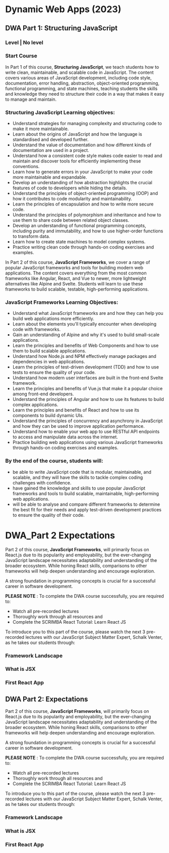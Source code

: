 ﻿# Dynamic Web Apps (2023)

## DWA Part 1: Structuring JavaScript 

### Level | No level

### **Start Course**


In Part 1 of this course, **Structuring JavaScript**, we teach students how to write clean, maintainable, and scalable code in JavaScript. The content covers various areas of JavaScript development, including code style, documentation, error handling, abstraction, object-oriented programming, functional programming, and state machines, teaching students the skills and knowledge they need to structure their code in a way that makes it easy to manage and maintain.

### Structuring JavaScript Learning objectives:
- Understand strategies for managing complexity and structuring code to make it more maintainable.
- Learn about the origins of JavaScript and how the language is standardised and developed further.
- Understand the value of documentation and how different kinds of documentation are used in a project. 
- Understand how a consistent code style makes code easier to read and maintain and discover tools for efficiently implementing these conventions.
- Learn how to generate errors in your JavaScript to make your code more maintainable and expandable.
- Develop an understanding of how abstraction highlights the crucial features of code to developers while hiding the details.
- Understand the principles of object-oriented programming (OOP) and how it contributes to code modularity and maintainability.
- Learn the principles of encapsulation and how to write more secure code.
- Understand the principles of polymorphism and inheritance and how to use them to share code between related object classes.
- Develop an understanding of functional programming concepts, including purity and immutability, and how to use higher-order functions to transform data.
- Learn how to create state machines to model complex systems.
- Practice writing clean code through hands-on coding exercises and examples.

In Part 2 of this course, **JavaScript Frameworks**, we cover a range of popular JavaScript frameworks and tools for building modern web applications. The content covers everything from the most common frameworks like Angular, React, and Vue to newer, more lightweight alternatives like Alpine and Svelte. Students will learn to use these frameworks to build scalable, testable, high-performing applications.

### JavaScript Frameworks Learning Objectives:
- Understand what JavaScript frameworks are and how they can help you build web applications more efficiently.
- Learn about the elements you'll typically encounter when developing code with frameworks.
- Gain an understanding of Alpine and why it's used to build small-scale applications.
- Learn the principles and benefits of Web Components and how to use them to build scalable applications.
- Understand how Node.js and NPM effectively manage packages and dependencies in web applications.
- Learn the principles of test-driven development (TDD) and how to use tests to ensure the quality of your code.
- Understand how modern user interfaces are built in the front-end Svelte framework.
- Learn the principles and benefits of Vue.js that make it a popular choice among front-end developers.
- Understand the principles of Angular and how to use its features to build complex applications.
- Learn the principles and benefits of React and how to use its components to build dynamic UIs.
- Understand the principles of concurrency and asynchrony in JavaScript and how they can be used to improve application performance.
- Understand how to enable your web app to use RESTful API endpoints to access and manipulate data across the internet.
- Practice building web applications using various JavaScript frameworks through hands-on coding exercises and examples.

### By the end of the course, students will:
- be able to write JavaScript code that is modular, maintainable, and scalable, and they will have the skills to tackle complex coding challenges with confidence. 
- have gained the knowledge and skills to use popular JavaScript frameworks and tools to build scalable, maintainable, high-performing web applications. 
- will be able to analyse and compare different frameworks to determine the best fit for their needs and apply test-driven development practices to ensure the quality of their code.

# DWA_Part 2 Expectations

Part 2 of this course, **JavaScript Frameworks**, will primarily focus on React.js due to its popularity and employability, but the ever-changing JavaScript landscape necessitates adaptability and understanding of the broader ecosystem. While honing React skills, comparisons to other frameworks will help deepen understanding and encourage exploration.
 

A strong foundation in programming concepts is crucial for a successful career in software development.
 

**PLEASE NOTE** : To complete the DWA course successfully, you are required to:

- Watch all pre-recorded lectures
- Thoroughly work through all resources and
- Complete the SCRIMBA React Tutorial: Learn React JS
 

To introduce you to this part of the course, please watch the next 3 pre-recorded lectures with our JavaScript Subject Matter Expert, Schalk Venter, as he takes our students through:

### Framework Landscape
### What is JSX
### First React App


## DWA Part 2: Expectations

Part 2 of this course, **JavaScript Frameworks**, will primarily focus on React.js due to its popularity and employability, but the ever-changing JavaScript landscape necessitates adaptability and understanding of the broader ecosystem. While honing React skills, comparisons to other frameworks will help deepen understanding and encourage exploration.
 

A strong foundation in programming concepts is crucial for a successful career in software development.
 

**PLEASE NOTE** : To complete the DWA course successfully, you are required to:

- Watch all pre-recorded lectures
- Thoroughly work through all resources and
- Complete the SCRIMBA React Tutorial: Learn React JS
 

To introduce you to this part of the course, please watch the next 3 pre-recorded lectures with our JavaScript Subject Matter Expert, Schalk Venter, as he takes our students through:

### Framework Landscape
### What is JSX
### First React App
